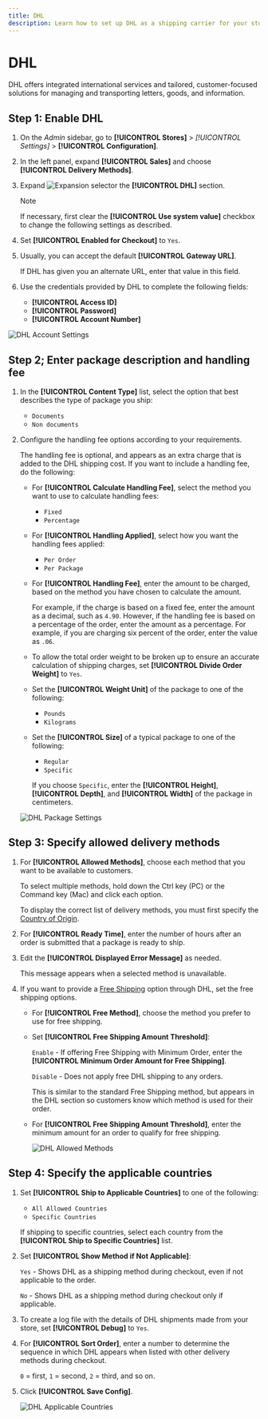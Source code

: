 ```yaml
---
title: DHL
description: Learn how to set up DHL as a shipping carrier for your store.
---
```

# DHL

DHL offers integrated international services and tailored, customer-focused solutions for managing and transporting letters, goods, and information.

## Step 1: Enable DHL

1. On the _Admin_ sidebar, go to **[!UICONTROL Stores]** > _[!UICONTROL Settings]_ > **[!UICONTROL Configuration]**.

1. In the left panel, expand **[!UICONTROL Sales]** and choose **[!UICONTROL Delivery Methods]**.

1. Expand ![Expansion selector](../assets/icon-display-expand.png) the **[!UICONTROL DHL]** section.

   >[!NOTE]
   >
   >If necessary, first clear the **[!UICONTROL Use system value]** checkbox to change the following settings as described.

1. Set **[!UICONTROL Enabled for Checkout]** to `Yes`.

1. Usually, you can accept the default **[!UICONTROL Gateway URL]**.

   If DHL has given you an alternate URL, enter that value in this field.

1. Use the credentials provided by DHL to complete the following fields:

   - **[!UICONTROL Access ID]**
   - **[!UICONTROL Password]**
   - **[!UICONTROL Account Number]**

![DHL Account Settings](../configuration-reference/sales/assets/delivery-methods-dhl-account-settings.png)<!-- zoom -->

## Step 2; Enter package description and handling fee

1. In the **[!UICONTROL Content Type]** list, select the option that best describes the type of package you ship:

   - `Documents`
   - `Non documents`

1. Configure the handling fee options according to your requirements.

   The handling fee is optional, and appears as an extra charge that is added to the DHL shipping cost. If you want to include a handling fee, do the following:

   - For **[!UICONTROL Calculate Handling Fee]**, select the method you want to use to calculate handling fees:

      - `Fixed`
      - `Percentage`

   - For **[!UICONTROL Handling Applied]**, select how you want the handling fees applied:

      - `Per Order`
      - `Per Package`

   - For **[!UICONTROL Handling Fee]**, enter the amount to be charged, based on the method you have chosen to calculate the amount.

      For example, if the charge is based on a fixed fee, enter the amount as a decimal, such as `4.90`. However, if the handling fee is based on a percentage of the order, enter the amount as a percentage. For example, if you are charging six percent of the order, enter the value as `.06`.

   - To allow the total order weight to be broken up to ensure an accurate calculation of shipping charges, set **[!UICONTROL Divide Order Weight]** to `Yes`.

   - Set the **[!UICONTROL Weight Unit]** of the package to one of the following:

      - `Pounds`
      - `Kilograms`

   - Set the **[!UICONTROL Size]** of a typical package to one of the following:

      - `Regular`
      - `Specific`

      If you choose `Specific`, enter the **[!UICONTROL Height]**, **[!UICONTROL Depth]**, and **[!UICONTROL Width]** of the package in centimeters.

   ![DHL Package Settings](../configuration-reference/sales/assets/delivery-methods-dhl-package-settings.png)<!-- zoom -->

## Step 3: Specify allowed delivery methods

1. For **[!UICONTROL Allowed Methods]**, choose each method that you want to be available to customers.

   To select multiple methods, hold down the Ctrl key (PC) or the Command key (Mac) and click each option.

   To display the correct list of delivery methods, you must first specify the [Country of Origin](https://docs.magento.com/user-guide/configuration/sales/shipping-settings.html).

1. For **[!UICONTROL Ready Time]**, enter the number of hours after an order is submitted that a package is ready to ship.

1. Edit the **[!UICONTROL Displayed Error Message]** as needed.

   This message appears when a selected method is unavailable.

1. If you want to provide a [Free Shipping](shipping-free.md) option through DHL, set the free shipping options.

   - For **[!UICONTROL Free Method]**, choose the method you prefer to use for free shipping.

   - Set **[!UICONTROL Free Shipping Amount Threshold]**:

      `Enable` - If offering Free Shipping with Minimum Order, enter the **[!UICONTROL Minimum Order Amount for Free Shipping]**.

      `Disable` - Does not apply free DHL shipping to any orders.

      This is similar to the standard Free Shipping method, but appears in the DHL section so customers know which method is used for their order.

   - For **[!UICONTROL Free Shipping Amount Threshold]**, enter the minimum amount for an order to qualify for free shipping.

      ![DHL Allowed Methods](../configuration-reference/sales/assets/delivery-methods-dhl-allowed-methods.png)<!-- zoom -->

## Step 4: Specify the applicable countries

1. Set **[!UICONTROL Ship to Applicable Countries]** to one of the following:

   - `All Allowed Countries`
   - `Specific Countries`

   If shipping to specific countries, select each country from the **[!UICONTROL Ship to Specific Countries]** list.

1. Set **[!UICONTROL Show Method if Not Applicable]**:

   `Yes` - Shows DHL as a shipping method during checkout, even if not applicable to the order.

   `No` - Shows DHL as a shipping method during checkout only if applicable.

1. To create a log file with the details of DHL shipments made from your store, set **[!UICONTROL Debug]** to `Yes`.

1. For **[!UICONTROL Sort Order]**, enter a number to determine the sequence in which DHL appears when listed with other delivery methods during checkout.

   `0` = first, `1` = second, `2` = third, and so on.

1. Click **[!UICONTROL Save Config]**.

   ![DHL Applicable Countries](../configuration-reference/sales/assets/delivery-methods-dhl-applicable-countries.png)<!-- zoom -->
